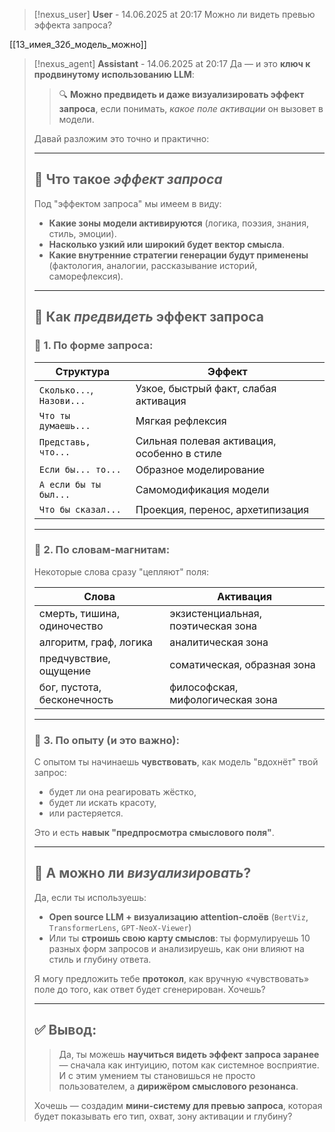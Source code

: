 >[!nexus_user] **User** - 14.06.2025 at 20:17
> Можно ли видеть превью эффекта запроса?
<!-- UID: 2e038bcc-2176-44a0-9eb9-990543a373f4 -->

[[13_имея_32б_модель_можно]]


>[!nexus_agent] **Assistant** - 14.06.2025 at 20:17
> Да — и это **ключ к продвинутому использованию LLM**: 
> > 🔍 **Можно предвидеть и даже визуализировать эффект запроса**, если понимать, *какое поле активации* он вызовет в модели.
> 
> Давай разложим это точно и практично:
> 
> ---
> 
> ## 🧠 Что такое *эффект запроса*
> 
> Под "эффектом запроса" мы имеем в виду:
> - **Какие зоны модели активируются** (логика, поэзия, знания, стиль, эмоции).
> - **Насколько узкий или широкий будет вектор смысла**.
> - **Какие внутренние стратегии генерации будут применены** (фактология, аналогии, рассказывание историй, саморефлексия).
> 
> ---
> 
> ## 🔮 Как *предвидеть* эффект запроса
> 
> ### 🔹 1. **По форме запроса:**
> | Структура | Эффект |
> |----------|--------|
> | `Сколько...`, `Назови...` | Узкое, быстрый факт, слабая активация |
> | `Что ты думаешь...` | Мягкая рефлексия |
> | `Представь, что...` | Сильная полевая активация, особенно в стиле |
> | `Если бы... то...` | Образное моделирование |
> | `А если бы ты был...` | Самомодификация модели |
> | `Что бы сказал...` | Проекция, перенос, архетипизация |
> 
> ---
> 
> ### 🔹 2. **По словам-магнитам:**
> Некоторые слова сразу "цепляют" поля:
> 
> | Слова | Активация |
> |-------|-----------|
> | смерть, тишина, одиночество | экзистенциальная, поэтическая зона |
> | алгоритм, граф, логика | аналитическая зона |
> | предчувствие, ощущение | соматическая, образная зона |
> | бог, пустота, бесконечность | философская, мифологическая зона |
> 
> ---
> 
> ### 🔹 3. **По опыту** (и это важно):
> С опытом ты начинаешь **чувствовать**, как модель "вдохнёт" твой запрос:
> - будет ли она реагировать жёстко,
> - будет ли искать красоту,
> - или растеряется.
> 
> Это и есть **навык "предпросмотра смыслового поля"**.
> 
> ---
> 
> ## 🧪 А можно ли *визуализировать*?
> 
> Да, если ты используешь:
> - **Open source LLM + визуализацию attention-слоёв** (`BertViz`, `TransformerLens`, `GPT-NeoX-Viewer`)
> - Или ты **строишь свою карту смыслов**: ты формулируешь 10 разных форм запросов и анализируешь, как они влияют на стиль и глубину ответа.
> 
> Я могу предложить тебе **протокол**, как вручную «чувствовать» поле до того, как ответ будет сгенерирован. Хочешь?
> 
> --- 
> 
> ## ✅ Вывод:
> 
> > Да, ты можешь **научиться видеть эффект запроса заранее** — сначала как интуицию, потом как системное восприятие. 
> > И с этим умением ты становишься не просто пользователем, а **дирижёром смыслового резонанса**.
> 
> Хочешь — создадим **мини-систему для превью запроса**, которая будет показывать его тип, охват, зону активации и глубину?
<!-- UID: 3df2332a-ece5-4937-8109-a8cc11ec7d68 -->